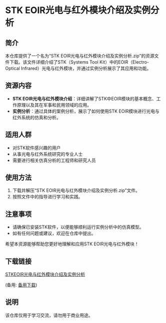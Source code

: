 # STK EOIR光电与红外模块介绍及实例分析

## 简介
本仓库提供了一个名为“STK EOIR光电与红外模块介绍及实例分析.zip”的资源文件下载。该文件详细介绍了STK（Systems Tool Kit）中的EOIR（Electro-Optical Infrared）光电与红外模块，并通过实例分析展示了其应用和功能。

## 资源内容
- **STK EOIR光电与红外模块介绍**：详细讲解了STK中EOIR模块的基本概念、工作原理以及其在军事和民用领域的应用。
- **实例分析**：通过具体的案例分析，展示了如何使用STK EOIR模块进行光电与红外系统的仿真和分析。

## 适用人群
- 对STK软件感兴趣的用户
- 从事光电与红外系统研究的专业人士
- 需要进行相关仿真分析的工程师和研究人员

## 使用方法
1. 下载并解压“STK EOIR光电与红外模块介绍及实例分析.zip”文件。
2. 按照文件中的指导进行学习和实践。

## 注意事项
- 请确保已安装STK软件，以便能够顺利运行实例分析中的仿真模型。
- 如有任何问题或建议，欢迎在仓库中提出。

希望本资源能够帮助您更好地理解和应用STK EOIR光电与红外模块！

## 下载链接
[STKEOIR光电与红外模块介绍及实例分析](https://pan.quark.cn/s/48afee811971) 

(备用: [备用下载](https://pan.baidu.com/s/1z4IcdbKo9FSk_xeYBUHgsQ?pwd=1234))

## 说明

该仓库仅用于学习交流，请勿用于商业用途。
